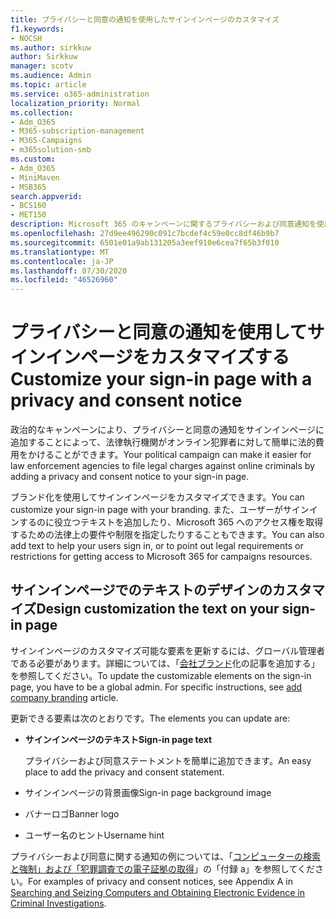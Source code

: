 ```yaml
---
title: プライバシーと同意の通知を使用したサインインページのカスタマイズ
f1.keywords:
- NOCSH
ms.author: sirkkuw
author: Sirkkuw
manager: scotv
ms.audience: Admin
ms.topic: article
ms.service: o365-administration
localization_priority: Normal
ms.collection:
- Adm_O365
- M365-subscription-management
- M365-Campaigns
- m365solution-smb
ms.custom:
- Adm_O365
- MiniMaven
- MSB365
search.appverid:
- BCS160
- MET150
description: Microsoft 365 のキャンペーンに関するプライバシーおよび同意通知を使用して、サインインページをカスタマイズします。
ms.openlocfilehash: 27d9ee496290c091c7bcdef4c59e0cc8df46b9b7
ms.sourcegitcommit: 6501e01a9ab131205a3eef910e6cea7f65b3f010
ms.translationtype: MT
ms.contentlocale: ja-JP
ms.lasthandoff: 07/30/2020
ms.locfileid: "46526960"
---
```

# <a name="customize-your-sign-in-page-with-a-privacy-and-consent-notice"></a><span data-ttu-id="eb0e8-103">プライバシーと同意の通知を使用してサインインページをカスタマイズする</span><span class="sxs-lookup"><span data-stu-id="eb0e8-103">Customize your sign-in page with a privacy and consent notice</span></span>

<span data-ttu-id="eb0e8-104">政治的なキャンペーンにより、プライバシーと同意の通知をサインインページに追加することによって、法律執行機関がオンライン犯罪者に対して簡単に法的費用をかけることができます。</span><span class="sxs-lookup"><span data-stu-id="eb0e8-104">Your political campaign can make it easier for law enforcement agencies to file legal charges against online criminals by adding a privacy and consent notice to your sign-in page.</span></span>

<span data-ttu-id="eb0e8-105">ブランド化を使用してサインインページをカスタマイズできます。</span><span class="sxs-lookup"><span data-stu-id="eb0e8-105">You can customize your sign-in page with your branding.</span></span> <span data-ttu-id="eb0e8-106">また、ユーザーがサインインするのに役立つテキストを追加したり、Microsoft 365 へのアクセス権を取得するための法律上の要件や制限を指定したりすることもできます。</span><span class="sxs-lookup"><span data-stu-id="eb0e8-106">You can also add text to help your users sign in, or to point out legal requirements or restrictions for getting access to Microsoft 365 for campaigns resources.</span></span>

## <a name="design-customization-the-text-on-your-sign-in-page"></a><span data-ttu-id="eb0e8-107">サインインページでのテキストのデザインのカスタマイズ</span><span class="sxs-lookup"><span data-stu-id="eb0e8-107">Design customization the text on your sign-in page</span></span>

<span data-ttu-id="eb0e8-108">サインインページのカスタマイズ可能な要素を更新するには、グローバル管理者である必要があります。詳細については、「[会社ブランド](https://docs.microsoft.com/azure/active-directory/fundamentals/customize-branding)化の記事を追加する」を参照してください。</span><span class="sxs-lookup"><span data-stu-id="eb0e8-108">To update the customizable elements on the sign-in page, you have to be a global admin. For specific instructions, see [add company branding](https://docs.microsoft.com/azure/active-directory/fundamentals/customize-branding) article.</span></span>

<span data-ttu-id="eb0e8-109">更新できる要素は次のとおりです。</span><span class="sxs-lookup"><span data-stu-id="eb0e8-109">The elements you can update are:</span></span>

- <span data-ttu-id="eb0e8-110">**サインインページのテキスト**</span><span class="sxs-lookup"><span data-stu-id="eb0e8-110">**Sign-in page text**</span></span>

     <span data-ttu-id="eb0e8-111">プライバシーおよび同意ステートメントを簡単に追加できます。</span><span class="sxs-lookup"><span data-stu-id="eb0e8-111">An easy place to add the privacy and consent statement.</span></span>
- <span data-ttu-id="eb0e8-112">サインインページの背景画像</span><span class="sxs-lookup"><span data-stu-id="eb0e8-112">Sign-in page background image</span></span>
- <span data-ttu-id="eb0e8-113">バナーロゴ</span><span class="sxs-lookup"><span data-stu-id="eb0e8-113">Banner logo</span></span>
- <span data-ttu-id="eb0e8-114">ユーザー名のヒント</span><span class="sxs-lookup"><span data-stu-id="eb0e8-114">Username hint</span></span>

<span data-ttu-id="eb0e8-115">プライバシーおよび同意に関する通知の例については、「[コンピューターの検索と強制」および「犯罪調査での電子証拠の取得](https://www.justice.gov/sites/default/files/criminal-ccips/legacy/2015/01/14/ssmanual2009.pdf)」の「付録 a」を参照してください。</span><span class="sxs-lookup"><span data-stu-id="eb0e8-115">For examples of privacy and consent notices, see Appendix A in [Searching and Seizing Computers and Obtaining Electronic Evidence in Criminal Investigations](https://www.justice.gov/sites/default/files/criminal-ccips/legacy/2015/01/14/ssmanual2009.pdf).</span></span>